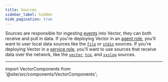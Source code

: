 ```yaml
---
title: Sources
sidebar_label: hidden
hide_pagination: true
---
```


Sources are responsible for ingesting [events][docs.data-model#event] into
Vector, they can both receive and pull in data. If you're deploying Vector in
an [agent role][docs.roles.agent], you'll want to user local data sources
like the [`file`][docs.sources.file] or [`stdin`][docs.sources.stdin] sources.
If you're deploying Vector in a [service role][docs.roles.service], you'll want
to use sources that receive data over the network, like the
[`vector`][docs.sources.vector], [`tcp`][docs.sources.tcp], and
[`syslog`][docs.sources.syslog] sources.

---

import VectorComponents from '@site/src/components/VectorComponents';

<VectorComponents titles={false} sinks={false} transforms={false} />


[docs.data-model#event]: /docs/about/data-model/#event
[docs.roles.agent]: /docs/setup/deployment/roles/agent/
[docs.roles.service]: /docs/setup/deployment/roles/service/
[docs.sources.file]: /docs/reference/sources/file/
[docs.sources.stdin]: /docs/reference/sources/stdin/
[docs.sources.syslog]: /docs/reference/sources/syslog/
[docs.sources.tcp]: /docs/reference/sources/tcp/
[docs.sources.vector]: /docs/reference/sources/vector/
